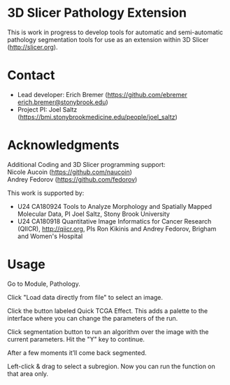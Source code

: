 # 3D Slicer Pathology Extension

This is work in progress to develop tools for automatic and semi-automatic pathology segmentation tools for use as an extension within 3D Slicer (http://slicer.org).

# Contact

* Lead developer: Erich Bremer (https://github.com/ebremer erich.bremer@stonybrook.edu)
* Project PI: Joel Saltz (https://bmi.stonybrookmedicine.edu/people/joel_saltz)

# Acknowledgments

Additional Coding and 3D Slicer programming support:<br>
Nicole Aucoin (https://github.com/naucoin)<br>
Andrey Fedorov (https://github.com/fedorov)<br>

This work is supported by:

* U24 CA180924 Tools to Analyze Morphology and Spatially Mapped Molecular Data, PI Joel Saltz, Stony Brook University
* U24 CA180918 Quantitative Image Informatics for Cancer Research (QIICR), http://qiicr.org, PIs Ron Kikinis and Andrey Fedorov, Brigham and Women's Hospital

# Usage
Go to Module, Pathology.

Click "Load data directly from file" to select an image.

Click the button labeled Quick TCGA Effect.
This adds a palette to the interface where you can change the parameters of the run.

Click segmentation button to run an algorithm over the image with the current parameters.
Hit the "Y" key to continue.

After a few moments it’ll come back segmented.

Left-click & drag to select a subregion.
Now you can run the function on that area only.
